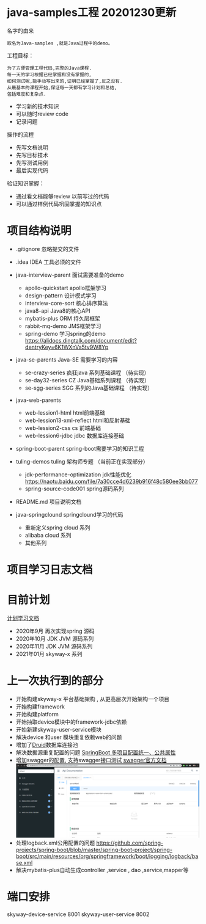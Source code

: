 # java-samples工程 20201230更新
名字的由来

    取名为Java-samples ,就是Java过程中的demo。   
工程目标：

    为了方便管理工程代码,完整的Java课程.
    每一天的学习根据已经掌握和没有掌握的,
    如何测试呢,能手动写出来的,证明已经掌握了,反之没有.
    从最基本的课程开始,保证每一天都有学习计划和总结,
    包括难度和复杂点.
    
 - 学习新的技术知识
 - 可以随时review code
 - 记录问题 
    
操作的流程
- 先写文档说明
- 先写目标技术
- 先写测试用例
- 最后实现代码

验证知识掌握：

- 通过看文档能够review 以前写过的代码
- 可以通过样例代码巩固掌握的知识点 

# 项目结构说明



- .gitignore 忽略提交的文件
- .idea   IDEA 工具必须的文件
- java-interview-parent  面试需要准备的demo
  - apollo-quickstart apollo框架学习
  - design-pattern    设计模式学习
  - interview-core-sort  核心排序算法
  - java8-api             Java8的核心API 
  - mybatis-plus          ORM 持久层框架  
  - rabbit-mq-demo        JMS框架学习 
  - spring-demo   学习spring的demo  https://alidocs.dingtalk.com/document/edit?dentryKey=6K1WXnVa5tv9W8Yp
- java-se-parents        Java-SE 需要学习的内容
  - se-crazy-series  疯狂java 系列基础课程   （待实现）
  - se-day32-series  CZ Java基础系列课程 （待实现）
  - se-sgg-series    SGG 系列的Java基础课程  （待实现）
- java-web-parents
  - web-lession1-html   html前端基础
  - web-lession13-xml-reflect html和反射基础
  - web-lession2-css    cs 前端基础
  - web-lession6-jdbc   jdbc 数据库连接基础
- spring-boot-parent     spring-boot需要学习的知识工程
- tuling-demos     tuling 架构师专题  （当前正在实现部分）
    - jdk-performance-optimization jdk性能优化 https://naotu.baidu.com/file/7a30cce4d6239b916f48c580ee3bb077
    - spring-source-code001  spring源码系列 
- README.md              项目说明文档

- java-springclound  springclound学习的代码
    - 重新定义spring cloud 系列
    - alibaba cloud 系列
    - 其他系列
    
# 项目学习日志文档

# 目前计划
  
[计划学习文档](https://alidocs.dingtalk.com/document/edit?dentryKey=RljJl244YsP2wyWd)

- 2020年9月 再次实现spring 源码
- 2020年10月 JDK JVM 源码系列
- 2020年11月 JDK JVM 源码系列
- 2021年01月 skyway-x 系列

# 上一次执行到的部分

- 开始构建skyway-x 平台基础架构  , 从更高层次开始架构一个项目
- 开始构建framework
- 开始构建platform
- 开始抽取device模块中的framework-jdbc依赖
- 开始新建skyway-user-service模块
- 解决device 和user 模块重复依赖web的问题
- 增加了[Druid](https://www.cnblogs.com/babycomeon/p/11582303.html)数据库连接池 
- 解决数据源重复配置的问题 [SpringBoot 多项目配置统一、公共属性
](https://markix.blog.csdn.net/article/details/102577380)
- 增加swagger的配置, 支持swagger接口测试 [swagger官方文档](https://doc.xiaominfo.com/knife4j/documentation/get_start.html)
![](v1-skyway-x\png\swagger.png)
- 处理logback.xml公用配置的问题 https://github.com/spring-projects/spring-boot/blob/master/spring-boot-project/spring-boot/src/main/resources/org/springframework/boot/logging/logback/base.xml
- 解决mybatis-plus自动生成controller ,service , dao ,service,mapper等
# 端口安排
skyway-device-service  8001
skyway-user-service    8002
